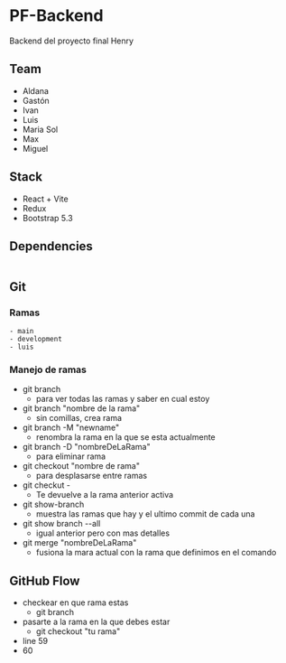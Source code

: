 # PF-Backend

Backend del proyecto final Henry

## Team

- Aldana
- Gastón
- Ivan
- Luis
- Maria Sol
- Max
- Miguel

## Stack

- React + Vite
- Redux
- Bootstrap 5.3

## Dependencies

```js
```

##  Git

### Ramas
	- main
	- development
	- luis

### Manejo de ramas
- git branch
  - para ver todas las ramas y saber en cual estoy
- git branch "nombre de la rama"
  -	sin comillas, crea rama
- git branch -M "newname"
  - renombra la rama en la que se esta actualmente
- git branch -D "nombreDeLaRama"
  - para eliminar rama
- git checkout "nombre de rama"
  - para desplasarse entre ramas
-	git checkut -
	-	Te devuelve a la rama anterior activa
- git show-branch
  - muestra las ramas que hay y el ultimo commit de cada una
- git show branch --all
  - igual anterior pero con mas detalles
- git merge "nombreDeLaRama"
  - fusiona la mara actual con la rama que definimos en el comando

##  GitHub Flow

- checkear en que rama estas
  - git branch
- pasarte a la rama en la que debes estar
  - git checkout "tu rama"
- line 59
- 60
